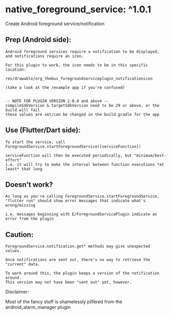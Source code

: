 # native_foreground_service: ^1.0.1

Create Android foreground service&#x2F;notification

## Prep (Android side):

    Android foreground services require a notification to be displayed,
    and notifications require an icon.

    For this plugin to work, the icon needs to be in this specific location:

    res/drawable/org_thebus_foregroundserviceplugin_notificationicon

    (take a look at the /example app if you're confused)


    -- NOTE FOR PLUGIN VERSION 2.0.0 and above --
    compileSdkVersion & targetSdkVersion need to be 29 or above, or the build will fail
    these values are set/can be changed in the build.gradle for the app

## Use (Flutter/Dart side):

    To start the service, call ForegroundService.startForegroundService([serviceFunction])

    serviceFunction will then be executed periodically, but "minimum/best-effort"
    i.e. it will try to make the interval between function executions *at least* that long

## Doesn't work?

    As long as you're calling ForegroundService.startForegroundService,
    "flutter run" should show error messages that indicate what's wrong/missing

    i.e. messages beginning with E/ForegroundServicePlugin indicate an error from the plugin

## Caution:

    ForegroundService.notification.get* methods may give unexpected values.

    Once notifications are sent out, there's no way to retrieve the "current" data.

    To work around this, the plugin keeps a version of the notification around.
    This version may not have been "sent out" yet, however.


Disclaimer:

Most of the fancy stuff is shamelessly pilfered from the android_alarm_manager plugin
